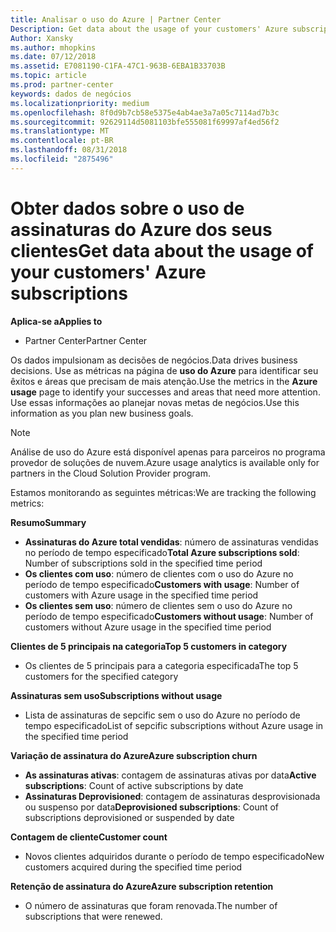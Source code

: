 ```yaml
---
title: Analisar o uso do Azure | Partner Center
Description: Get data about the usage of your customers' Azure subscriptions.
Author: Xansky
ms.author: mhopkins
ms.date: 07/12/2018
ms.assetid: E7081190-C1FA-47C1-963B-6EBA1B33703B
ms.topic: article
ms.prod: partner-center
keywords: dados de negócios
ms.localizationpriority: medium
ms.openlocfilehash: 8f0d9b7cb58e5375e4ab4ae3a7a05c7114ad7b3c
ms.sourcegitcommit: 92629114d5081103bfe555081f69997af4ed56f2
ms.translationtype: MT
ms.contentlocale: pt-BR
ms.lasthandoff: 08/31/2018
ms.locfileid: "2875496"
---
```

# <a name="get-data-about-the-usage-of-your-customers-azure-subscriptions"></a><span data-ttu-id="6233d-103">Obter dados sobre o uso de assinaturas do Azure dos seus clientes</span><span class="sxs-lookup"><span data-stu-id="6233d-103">Get data about the usage of your customers' Azure subscriptions</span></span> 

**<span data-ttu-id="6233d-104">Aplica-se a</span><span class="sxs-lookup"><span data-stu-id="6233d-104">Applies to</span></span>**
- <span data-ttu-id="6233d-105">Partner Center</span><span class="sxs-lookup"><span data-stu-id="6233d-105">Partner Center</span></span>

<span data-ttu-id="6233d-106">Os dados impulsionam as decisões de negócios.</span><span class="sxs-lookup"><span data-stu-id="6233d-106">Data drives business decisions.</span></span> <span data-ttu-id="6233d-107">Use as métricas na página de **uso do Azure** para identificar seu êxitos e áreas que precisam de mais atenção.</span><span class="sxs-lookup"><span data-stu-id="6233d-107">Use the metrics in the **Azure usage** page to identify your successes and areas that need more attention.</span></span> <span data-ttu-id="6233d-108">Use essas informações ao planejar novas metas de negócios.</span><span class="sxs-lookup"><span data-stu-id="6233d-108">Use this information as you plan new business goals.</span></span>

> [!NOTE]
> <span data-ttu-id="6233d-109">Análise de uso do Azure está disponível apenas para parceiros no programa provedor de soluções de nuvem.</span><span class="sxs-lookup"><span data-stu-id="6233d-109">Azure usage  analytics is available only for partners in the Cloud Solution Provider program.</span></span>

<span data-ttu-id="6233d-110">Estamos monitorando as seguintes métricas:</span><span class="sxs-lookup"><span data-stu-id="6233d-110">We are tracking the following metrics:</span></span>

**<span data-ttu-id="6233d-111">Resumo</span><span class="sxs-lookup"><span data-stu-id="6233d-111">Summary</span></span>**  
 - <span data-ttu-id="6233d-112">**Assinaturas do Azure total vendidas**: número de assinaturas vendidas no período de tempo especificado</span><span class="sxs-lookup"><span data-stu-id="6233d-112">**Total Azure subscriptions sold**: Number of subscriptions sold in the specified time period</span></span>  
 - <span data-ttu-id="6233d-113">**Os clientes com uso**: número de clientes com o uso do Azure no período de tempo especificado</span><span class="sxs-lookup"><span data-stu-id="6233d-113">**Customers with usage**: Number of customers with Azure usage in the specified time period</span></span>  
 - <span data-ttu-id="6233d-114">**Os clientes sem uso**: número de clientes sem o uso do Azure no período de tempo especificado</span><span class="sxs-lookup"><span data-stu-id="6233d-114">**Customers without usage**: Number of customers without Azure usage in the specified time period</span></span>  

**<span data-ttu-id="6233d-115">Clientes de 5 principais na categoria</span><span class="sxs-lookup"><span data-stu-id="6233d-115">Top 5 customers in category</span></span>**  
 -  <span data-ttu-id="6233d-116">Os clientes de 5 principais para a categoria especificada</span><span class="sxs-lookup"><span data-stu-id="6233d-116">The top 5 customers for the specified category</span></span>  

**<span data-ttu-id="6233d-117">Assinaturas sem uso</span><span class="sxs-lookup"><span data-stu-id="6233d-117">Subscriptions without usage</span></span>**  
 -  <span data-ttu-id="6233d-118">Lista de assinaturas de sepcific sem o uso do Azure no período de tempo especificado</span><span class="sxs-lookup"><span data-stu-id="6233d-118">List of sepcific subscriptions without Azure usage in the specified time period</span></span>  

**<span data-ttu-id="6233d-119">Variação de assinatura do Azure</span><span class="sxs-lookup"><span data-stu-id="6233d-119">Azure subscription churn</span></span>**  
 - <span data-ttu-id="6233d-120">**As assinaturas ativas**: contagem de assinaturas ativas por data</span><span class="sxs-lookup"><span data-stu-id="6233d-120">**Active subscriptions**: Count of active subscriptions by date</span></span>  
 - <span data-ttu-id="6233d-121">**Assinaturas Deprovisioned**: contagem de assinaturas desprovisionada ou suspenso por data</span><span class="sxs-lookup"><span data-stu-id="6233d-121">**Deprovisioned subscriptions**: Count of subscriptions deprovisioned or suspended by date</span></span>  

**<span data-ttu-id="6233d-122">Contagem de cliente</span><span class="sxs-lookup"><span data-stu-id="6233d-122">Customer count</span></span>**
 - <span data-ttu-id="6233d-123">Novos clientes adquiridos durante o período de tempo especificado</span><span class="sxs-lookup"><span data-stu-id="6233d-123">New customers acquired during the specified time period</span></span>  

**<span data-ttu-id="6233d-124">Retenção de assinatura do Azure</span><span class="sxs-lookup"><span data-stu-id="6233d-124">Azure subscription retention</span></span>**  
 - <span data-ttu-id="6233d-125">O número de assinaturas que foram renovada.</span><span class="sxs-lookup"><span data-stu-id="6233d-125">The number of subscriptions that were renewed.</span></span>   
  